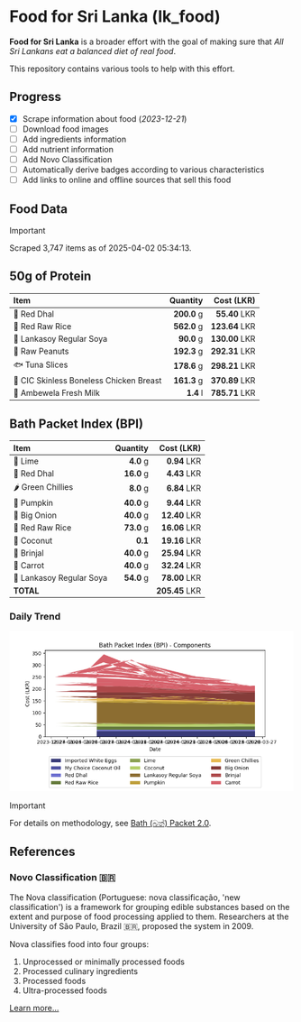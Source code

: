 # Food for Sri Lanka (lk_food)

**Food for Sri Lanka** is a broader effort with the goal of making sure that *All Sri Lankans eat a balanced diet of real food*.

This repository contains various tools to help with this effort.

## Progress

* [X] Scrape information about food (*2023-12-21*)
* [ ] Download food images
* [ ] Add ingredients information
* [ ] Add nutrient information
* [ ] Add Novo Classification
* [ ] Automatically derive badges according to various characteristics
* [ ] Add links to online and offline sources that sell this food

## Food Data

> [!IMPORTANT]
> Scraped 3,747 items as of 2025-04-02 05:34:13.

## 50g of Protein

<div id="table_protein">

Item | Quantity | Cost (LKR)
:--- | ---: | ---:
🍲 Red Dhal | **200.0** g | **55.40** LKR
🍚 Red Raw Rice | **562.0** g | **123.64** LKR
🍲 Lankasoy Regular Soya | **90.0** g | **130.00** LKR
🥜 Raw Peanuts | **192.3** g | **292.31** LKR
🐟 Tuna Slices | **178.6** g | **298.21** LKR
🍗 CIC Skinless Boneless Chicken Breast | **161.3** g | **370.89** LKR
🥛 Ambewela Fresh Milk | **1.4** l | **785.71** LKR

</div>

## Bath Packet Index (BPI)

<div id="table_bp">

Item | Quantity | Cost (LKR)
:--- | ---: | ---:
🍋 Lime | **4.0** g | **0.94** LKR
🍲 Red Dhal | **16.0** g | **4.43** LKR
🌶️ Green Chillies | **8.0** g | **6.84** LKR
🎃 Pumpkin | **40.0** g | **9.44** LKR
🧅 Big Onion | **40.0** g | **12.40** LKR
🍚 Red Raw Rice | **73.0** g | **16.06** LKR
🥥 Coconut | **0.1**  | **19.16** LKR
🍆 Brinjal | **40.0** g | **25.94** LKR
🥕 Carrot | **40.0** g | **32.24** LKR
🍲 Lankasoy Regular Soya | **54.0** g | **78.00** LKR
**TOTAL** |   | **205.45** LKR

</div>

### Daily Trend

![BPI](images/bpi.png)

> [!IMPORTANT]
> For details on methodology, see [Bath (බත්) Packet 2.0](https://medium.com/on-economics/bath-%E0%B6%B6%E0%B6%AD%E0%B7%8A-packet-2-0-f3e999c54bf5).

## References

### Novo Classification 🇧🇷

The Nova classification (Portuguese: nova classificação, 'new classification') is a framework for grouping edible substances based on the extent and purpose of food processing applied to them. Researchers at the University of São Paulo, Brazil 🇧🇷, proposed the system in 2009.

Nova classifies food into four groups:

1. Unprocessed or minimally processed foods
2. Processed culinary ingredients
3. Processed foods
4. Ultra-processed foods

[Learn more...](https://en.wikipedia.org/wiki/Nova_classification)
